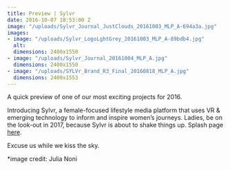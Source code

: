 ```yaml
---
title: Preview | Sylvr
date: 2016-10-07 18:53:00 Z
image: "/uploads/Sylvr_Journal_JustClouds_20161003_MLP_A-694a3a.jpg"
images:
- image: "/uploads/Sylvr_LogoLghtGrey_20161003_MLP_A-89bdb4.jpg"
  alt: 
  dimensions: 2400x1550
- image: "/uploads/Sylvr_Journal_20161004_MLP_A.jpg"
  dimensions: 2400x1550
- image: "/uploads/SYLVr_Brand_R3_Final_20160818_MLP_A.jpg"
  dimensions: 2400x1553
---
```


A quick preview of one of our most exciting projects for 2016. 

Introducing Sylvr, a female-focused lifestyle media platform that uses VR & emerging technology to inform and inspire women’s journeys. Ladies, be on the look-out in 2017, because Sylvr is about to shake things up. Splash page [here](http://sylvrmedia.com).

Excuse us while we kiss the sky. 

*image credit: Julia Noni
